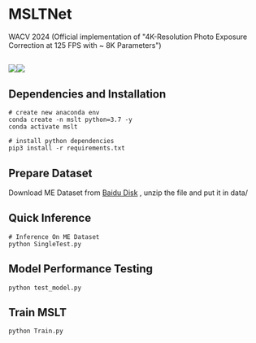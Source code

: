 # MSLTNet
WACV 2024 (Official implementation of "4K-Resolution Photo Exposure Correction at 125 FPS with ~ 8K Parameters")

## 
![](https://github.com/Zhou-Yijie/MSLTNet/blob/main/fig1.jpg)![](https://github.com/Zhou-Yijie/MSLTNet/blob/main/fig2.jpg)


## Dependencies and Installation
```
# create new anaconda env
conda create -n mslt python=3.7 -y
conda activate mslt

# install python dependencies
pip3 install -r requirements.txt
```
## Prepare Dataset
Download ME Dataset from [Baidu Disk]() , unzip the file and put it in data/ 
## Quick Inference
```
# Inference On ME Dataset
python SingleTest.py
```
## Model Performance Testing
```
python test_model.py
```
## Train MSLT
```
python Train.py
```
